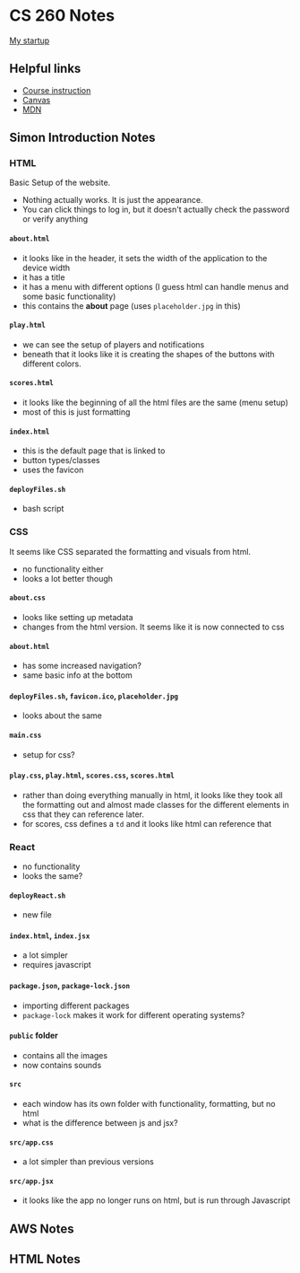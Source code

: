 # CS 260 Notes

[My startup](https://simon.cs260.click)

## Helpful links

- [Course instruction](https://github.com/webprogramming260)
- [Canvas](https://byu.instructure.com)
- [MDN](https://developer.mozilla.org)

## Simon Introduction Notes

### HTML
Basic Setup of the website.
- Nothing actually works. It is just the appearance.
- You can click things to log in, but it doesn't actually check the password or verify anything
#### `about.html`
- it looks like in the header, it sets the width of the application to the device width
- it has a title
- it has a menu with different options (I guess html can handle menus and some basic functionality)
- this contains the **about** page (uses `placeholder.jpg` in this) 
#### `play.html`
- we can see the setup of players and notifications
- beneath that it looks like it is creating the shapes of the buttons with different colors.
#### `scores.html`
- it looks like the beginning of all the html files are the same (menu setup)
- most of this is just formatting
#### `index.html`
- this is the default page that is linked to
- button types/classes
- uses the favicon
#### `deployFiles.sh`
- bash script

### CSS
It seems like CSS separated the formatting and visuals from html.
- no functionality either
- looks a lot better though
#### `about.css`
- looks like setting up metadata
- changes from the html version. It seems like it is now connected to css
#### `about.html`
- has some increased navigation?
- same basic info at the bottom
#### `deployFiles.sh`, `favicon.ico`, `placeholder.jpg`
- looks about the same
#### `main.css`
- setup for css?
#### `play.css`, `play.html`, `scores.css`, `scores.html`
- rather than doing everything manually in html, it looks like they took all the formatting out and almost made classes for the different elements in css that they can reference later.
- for scores, css defines a `td` and it looks like html can reference that

### React
- no functionality
- looks the same?
#### `deployReact.sh`
- new file
#### `index.html`, `index.jsx`
- a lot simpler
- requires javascript
#### `package.json`, `package-lock.json`
- importing different packages
- `package-lock` makes it work for different operating systems?
#### `public` folder
- contains all the images
- now contains sounds
#### `src`
- each window has its own folder with functionality, formatting, but no html
- what is the difference between js and jsx?
#### `src/app.css`
- a lot simpler than previous versions
#### `src/app.jsx`
- it looks like the app no longer runs on html, but is run through Javascript


## AWS Notes

## HTML Notes
